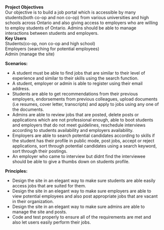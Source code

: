 **Project Objectives**  
Our objective is to build a job portal which is accessible by many students(both co-op and non co-op) from various universities and high schools across Ontario and also giving access to employers who are willing to employ students of Ontario. Admins should be able to manage interactions between students and employers.  
**Key Users**   
Students(co-op, non co-op and high school)    
Employers (searching for potential employees)   
Admin (manage the site)  

**Scenarios:**  
* A student must be able to find jobs that are similar to their level of experience and similar to their skills using the search function.
* A student, employer or admin is able to register using their email address.  
* Students are able to get recommendations from their previous employers, endorsements from previous colleagues, upload documents (i.e resumes, cover letter, transcripts) and apply to jobs using any one of the documents.    
* Admins are able to review jobs that are posted, delete posts or applications which are not professional enough, able to boot students and employers that do not meet guidelines, reschedule interviews according to students availability and employers availability.  
* Employers are able to search potential candidates according to skills if the student has their profile in public mode, post jobs, accept or reject applications, sort through potential candidates using a search keyword, sort through their postings.    
* An employer who came to interview but didnt find the interviewee should be able to give a thumbs down on students profile.  


**Principles:**
* Design the site in an elegant way to make sure students are able easily access jobs that are suited for them. 
* Design the site in an elegant way to make sure employers are able to view potential employees and also post appropriate jobs that are vacant in their organization.
* Design the site in an elegant way to make sure admins are able to manage the site and posts. 
* Code and test properly to ensure all of the requirements are met and also let users easily perform their jobs.
